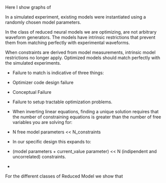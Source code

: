 Here I show graphs of


In a simulated experiment, existing models were instantiated using a randomly chosen model parameters.

<!--The reason for this exercise is-->

In the class of reduced neural models we are optimizing, are not arbitrary waveform generators. The models have intrinsic restrictions that prevent them from matching perfectly with experimental waveforms.

When constraints are derived from model measurements, intrinsic model restrictions no longer apply. Optimized models should match perfectly with the simulated experiments. 

* Failure to match is indicative of three things:
- Optimizer code design failure
- Conceptual Failure
- Failure to setup tractable optimization problems.
- When inverting linear equations, finding a unique solution requires that the number of constraining equations is greater than the number of free variables you are solving for:


-  N free model parameters << N_constraints
-  In our specific design this expands to:
-  (model parameters + current_value parameter) << N (indipendent and uncorrelated) constraints.
-  
For the different classes of Reduced Model we show that 